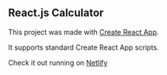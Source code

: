 ## React.js Calculator

This project was made with [Create React App](https://github.com/facebook/create-react-app).

It supports standard Create React App scripts.

Check it out running on [Netlify](https://jjcalc.netlify.com/)
